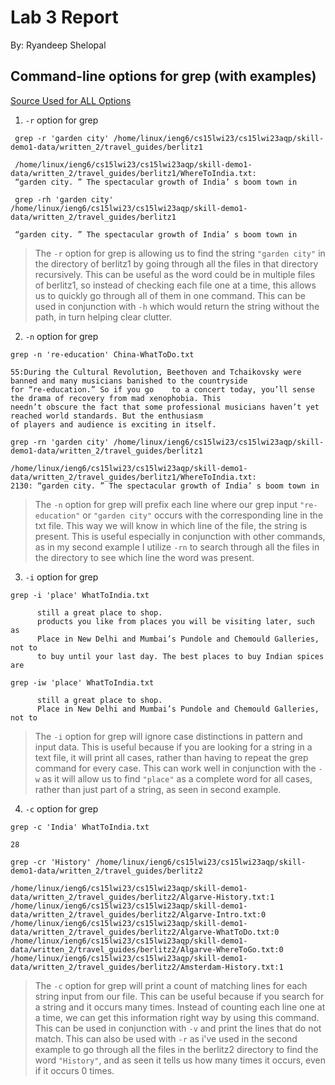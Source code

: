 
# Lab 3 Report

By: Ryandeep Shelopal

## Command-line options for grep (with examples)

[Source Used for ALL Options](https://www.gnu.org/software/grep/manual/grep.html)

1. `-r` option for grep

 ```
  grep -r 'garden city' /home/linux/ieng6/cs15lwi23/cs15lwi23aqp/skill-demo1-data/written_2/travel_guides/berlitz1
  
  /home/linux/ieng6/cs15lwi23/cs15lwi23aqp/skill-demo1-data/written_2/travel_guides/berlitz1/WhereToIndia.txt: 
  “garden city. ” The spectacular growth of India’ s boom town in
  ```
 ```
  grep -rh 'garden city' /home/linux/ieng6/cs15lwi23/cs15lwi23aqp/skill-demo1-data/written_2/travel_guides/berlitz1
  
  “garden city. ” The spectacular growth of India’ s boom town in
  ```
> The `-r` option for grep is allowing us to find the string `"garden city"` in the directory of berlitz1 by going through all the files in that directory recursively. This can be useful as the word could be in multiple files of berlitz1, so instead of checking each file one at a time, this allows us to quickly go through all of them in one command. This can be used in conjunction with `-h` which would return the string without the path, in turn helping clear clutter.

2. `-n` option for grep

  ```
  grep -n 're-education' China-WhatToDo.txt
  
  55:During the Cultural Revolution, Beethoven and Tchaikovsky were banned and many musicians banished to the countryside 
  for “re-education.” So if you go    to a concert today, you’ll sense the drama of recovery from mad xenophobia. This 
  needn’t obscure the fact that some professional musicians haven’t yet reached world standards. But the enthusiasm 
  of players and audience is exciting in itself.
  ```
  ```
  grep -rn 'garden city' /home/linux/ieng6/cs15lwi23/cs15lwi23aqp/skill-demo1-data/written_2/travel_guides/berlitz1
  
  /home/linux/ieng6/cs15lwi23/cs15lwi23aqp/skill-demo1-data/written_2/travel_guides/berlitz1/WhereToIndia.txt:
  2130: “garden city. ” The spectacular growth of India’ s boom town in
  ```
> The `-n` option for grep will prefix each line where our grep input `"re-education"` or `"garden city"` occurs with the corresponding line in the txt file. This way we will know in which line of the file, the string is present. This is useful especially in conjunction with other commands, as in my second example I utilize `-rn` to search through all the files in the directory to see which line the word was present.

3. `-i` option for grep

  ```
  grep -i 'place' WhatToIndia.txt
  
        still a great place to shop.
        products you like from places you will be visiting later, such as
        Place in New Delhi and Mumbai’s Pundole and Chemould Galleries, not to
        to buy until your last day. The best places to buy Indian spices are
  ```
  ```
  grep -iw 'place' WhatToIndia.txt
  
        still a great place to shop.
        Place in New Delhi and Mumbai’s Pundole and Chemould Galleries, not to
  ```
> The `-i` option for grep will ignore case distinctions in pattern and input data. This is useful because if you are looking for a string in a text file, it will print all cases, rather than having to repeat the grep command for every case. This can work well in conjunction with the `-w` as it will allow us to find `"place"` as a complete word for all cases, rather than just part of a string, as seen in second example.

4. `-c` option for grep

  ```
  grep -c 'India' WhatToIndia.txt
  
  28
  ```
  ```
  grep -cr 'History' /home/linux/ieng6/cs15lwi23/cs15lwi23aqp/skill-demo1-data/written_2/travel_guides/berlitz2
  
  /home/linux/ieng6/cs15lwi23/cs15lwi23aqp/skill-demo1-data/written_2/travel_guides/berlitz2/Algarve-History.txt:1
  /home/linux/ieng6/cs15lwi23/cs15lwi23aqp/skill-demo1-data/written_2/travel_guides/berlitz2/Algarve-Intro.txt:0
  /home/linux/ieng6/cs15lwi23/cs15lwi23aqp/skill-demo1-data/written_2/travel_guides/berlitz2/Algarve-WhatToDo.txt:0
  /home/linux/ieng6/cs15lwi23/cs15lwi23aqp/skill-demo1-data/written_2/travel_guides/berlitz2/Algarve-WhereToGo.txt:0
  /home/linux/ieng6/cs15lwi23/cs15lwi23aqp/skill-demo1-data/written_2/travel_guides/berlitz2/Amsterdam-History.txt:1
  ```
> The `-c` option for grep will print a count of matching lines for each string input from our file. This can be useful because if you search for a string and it occurs many times. Instead of counting each line one at a time, we can get this information right way by using this command. This can be used in conjunction with `-v` and print the lines that do not match. This can also be used with `-r` as i've used in the second example to go through all the files in the berlitz2 directory to find the word `"History"`, and as seen it tells us how many times it occurs, even if it occurs 0 times.











